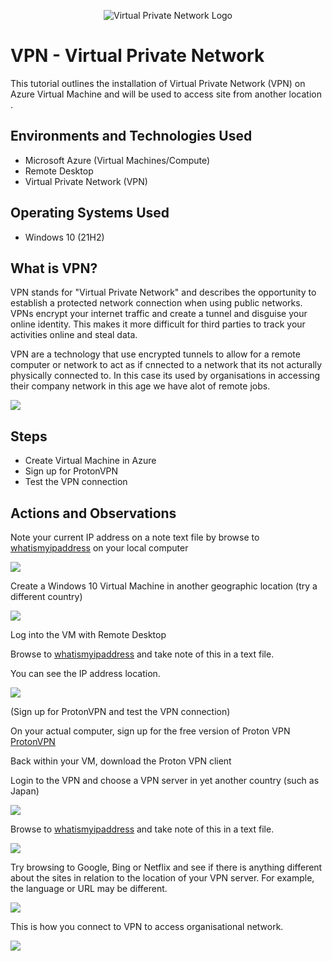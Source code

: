 
<p align="center">
<img src="https://github.com/odiraonodugo/image/blob/main/vpn.jpg" alt="Virtual Private Network Logo"/>
</p>



<h1>VPN - Virtual Private Network</h1>
This tutorial outlines the installation of Virtual Private Network (VPN) on Azure Virtual Machine and will be used to access site from another location .<br />



<h2>Environments and Technologies Used</h2>

 - Microsoft Azure (Virtual Machines/Compute)
 - Remote Desktop
 - Virtual Private Network (VPN)




<h2>Operating Systems Used </h2>



 - Windows 10</b> (21H2)


<h2>What is VPN?</h2>
                                                                        


VPN stands for "Virtual Private Network" and describes the opportunity to establish a protected network connection when using public networks. VPNs encrypt your internet traffic and create a tunnel and disguise your online identity. This makes it more difficult for third parties to track your activities online and steal data.

VPN are a technology that use encrypted tunnels to allow for a remote computer or network to act as if cnnected to a network that its not acturally physically connected to. In this case its used by organisations in accessing their company network in this age we have alot of remote jobs.





![](https://github.com/odiraonodugo/image/blob/main/VPN-Tunnel.webp)
 

                       


<h2>Steps</h2>

 -  Create Virtual Machine in Azure
 -  Sign up for ProtonVPN  
 -  Test the VPN connection


<h2>Actions and Observations</h2>


Note your current IP address on a note text file by browse to [whatismyipaddress](https://whatismyipaddress.com/) on your local computer 

![](https://github.com/odiraonodugo/image/blob/main/computer%20ip%20address.png)


Create a Windows 10 Virtual Machine in another geographic location (try a different country)

![](https://github.com/odiraonodugo/image/blob/main/RG%20and%20VM%20creation.png)

Log into the VM with Remote Desktop

Browse to [whatismyipaddress](https://whatismyipaddress.com/) and take note of this in a text file.

You can see the IP address location.


![](https://github.com/odiraonodugo/image/blob/main/vm%20ip%20address.png)


(Sign up for ProtonVPN and test the VPN connection)

On your actual computer, sign up for the free version of Proton VPN [ProtonVPN](https://account.protonvpn.com/signup?plan=free&language=en)

Back within your VM, download the Proton VPN client

Login to the VPN and choose a VPN server in yet another country (such as Japan)


![](https://github.com/odiraonodugo/image/blob/main/vp%20connect.png)


Browse to [whatismyipaddress](https://whatismyipaddress.com/)  and take note of this in a text file.


![](https://github.com/odiraonodugo/image/blob/main/Japan.png)



Try browsing to Google, Bing or Netflix and see if there is anything different about the sites in relation to the location of your VPN server. For example, the language or URL may be different.



![](https://github.com/odiraonodugo/image/blob/main/netflix.png)



This is how you connect to VPN to access organisational network.


![](https://github.com/odiraonodugo/image/blob/main/vpn%20connetion.png)





